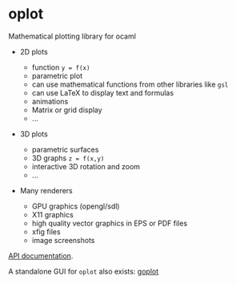 # oplot

Mathematical plotting library for ocaml

+ 2D plots
  + function `y = f(x)`
  + parametric plot
  + can use mathematical functions from other libraries like `gsl`
  + can use LaTeX to display text and formulas
  + animations
  + Matrix or grid display
  + ...

+ 3D plots
  + parametric surfaces
  + 3D graphs `z = f(x,y)`
  + interactive 3D rotation and zoom
  + ...

+ Many renderers
  + GPU graphics (opengl/sdl)
  + X11 graphics
  + high quality vector graphics in EPS or PDF files
  + xfig files
  + image screenshots

[API documentation](https://sanette.github.io/oplot/oplot/Oplot/index.html).


A standalone GUI for `oplot` also exists: [goplot](https://github.com/sanette/goplot)
